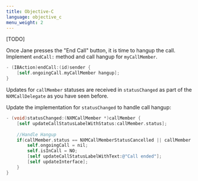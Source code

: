 ```yaml
---
title: Objective-C
language: objective_c
menu_weight: 2
---
```


[TODO]

Once Jane presses the "End Call" button, it is time to hangup the call. Implement `endCall:` method and call hangup for `myCallMember`.

```objective-c
- (IBAction)endCall:(id)sender {
    [self.ongoingCall.myCallMember hangup];
}
```

Updates for `callMember` statuses are received in `statusChanged` as part of the `NXMCallDelegate` as you have seen before.  

Update the implementation for `statusChanged` to handle call hangup:

```objective-c
- (void)statusChanged:(NXMCallMember *)callMember {
    [self updateCallStatusLabelWithStatus:callMember.status];
    
    //Handle Hangup
    if(callMember.status == NXMCallMemberStatusCancelled || callMember.status == NXMCallMemberStatusCompleted) {
        self.ongoingCall = nil;
        self.isInCall = NO;
        [self updateCallStatusLabelWithText:@"Call ended"];
        [self updateInterface];
    }
}

```